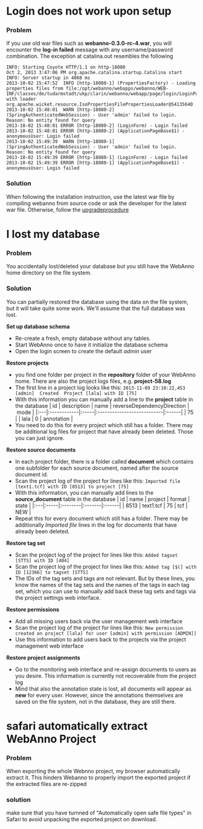 

# Login does not work upon setup #

### Problem ###

If you use old war files such as **webanno-0.3.0-rc-4.war**, you will encounter the **log-in failed** message with any username/password combination.
The exception at catalina.out resembles the following
```
INFO: Starting Coyote HTTP/1.1 on http-18080
Oct 2, 2013 3:47:06 PM org.apache.catalina.startup.Catalina start
INFO: Server startup in 4068 ms
2013-10-02 15:47:52  INFO [http-18080-1] (PropertiesFactory) - Loading properties files from file:/opt/webanno/webapps/webanno/WEB-INF/classes/de/tudarmstadt/ukp/clarin/webanno/webapp/page/login/LoginPage.properties with loader org.apache.wicket.resource.IsoPropertiesFilePropertiesLoader@54135640
2013-10-02 15:48:01  WARN [http-18080-2] (SpringAuthenticatedWebSession) - User 'admin' failed to login. Reason: No entity found for query
2013-10-02 15:48:01 ERROR [http-18080-2] (LoginForm) - Login failed
2013-10-02 15:48:01 ERROR [http-18080-2] (ApplicationPageBase$1) - anonymousUser: Login failed
2013-10-02 15:49:39  WARN [http-18080-1] (SpringAuthenticatedWebSession) - User 'admin' failed to login. Reason: No entity found for query
2013-10-02 15:49:39 ERROR [http-18080-1] (LoginForm) - Login failed
2013-10-02 15:49:39 ERROR [http-18080-1] (ApplicationPageBase$1) - anonymousUser: Login failed
```

### Solution ###

When following the installation instruction, use the latest war file by compiling webanno from source code or ask the developer for the latest war file. Otherwise, follow the [upgradeprocedure](upgradeprocedure.md)


# I lost my database #

### Problem ###

You accidentally lost/deleted your database but you still have the WebAnno home directory on the file system.

### Solution ###

You can partially restored the database using the data on the file system, but it will take quite some work. We'll assume that the full database was lost.

**Set up database schema**
  * Re-create a fresh, empty database without any tables.
  * Start WebAnno once to have it initialize the database schema
  * Open the login screen to create the default _admin_ user

**Restore projects**
  * you find one folder per project in the **repository** folder of your WebAnno home. There are also the project logs files, e.g. **project-58.log**
  * The first line in a project log looks like this: `2013-11-09 23:10:22,453 [admin]  Created  Project [lala] with ID [75]`
  * With this information you can manually add a line to the **project** table in the database
| id | description | name | reverseDependencyDirection | mode |
|:---|:------------|:-----|:---------------------------|:------|
| 75 |             | lala | 0                          | annotation |
  * You need to do this for every project which still has a folder. There may be additional log files for project that have already been deleted. Those you can just ignore.

**Restore source documents**
  * In each project folder, there is a folder called **document** which contains one subfolder for each source document, named after the source document id.
  * Scan the project log of the project for lines like this: `Imported file [text1.tcf] with ID [8513] to project [75]`
  * With this information, you can manually add lines to the **source\_document** table in the database
| id | name | project | format | state |
|:---|:-----|:--------|:-------|:------|
| 8513 | text1.tcf | 75      | tcf    | NEW   |
  * Repeat this for every document which still has a folder. There may be additionally _Imported file_ lines in the log for documents that have already been deleted.

**Restore tag set**
  * Scan the project log of the project for lines like this: `Added tagset  [STTS] with ID [404]`
  * Scan the project log of the project for lines like this: `Added tag [$(] with ID [12366] to tagset [STTS]`
  * The IDs of the tag sets and tags are not relevant. But by these lines, you know the names of the tag sets and the names of the tags in each tag set, which you can use to manually add back these tag sets and tags via the project settings web interface.

**Restore permissions**
  * Add all missing users back via the user management web interface
  * Scan the project log of the project for lines like this: `New permission created on project [lala] for user [admin] with permission [ADMIN]]`
  * Use this information to add users back to the projects via the project management web interface

**Restore project assignments**
  * Go to the monitoring web interface and re-assign documents to users as you desire. This information is currently not recoverable from the project log
  * Mind that also the annotation state is lost, all documents will appear as **new** for every user. However, since the annotations themselves are saved on the file system, not in the database, they are still there.

# safari automatically extract WebAnno Project #
### Problem ###
When exporting the whole Webnno project, my browser automatically extract it. This hinders Webanno to properly import the exported project if the extracted files are re-zipped

### solution ###
make sure that you have turnned of "Automatically open safe file types" in Safari to avoid unpacking the exported project on download.